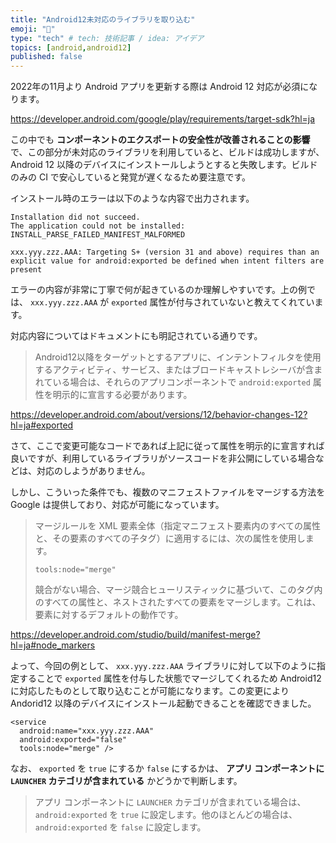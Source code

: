 ```yaml
---
title: "Android12未対応のライブラリを取り込む"
emoji: "🍧"
type: "tech" # tech: 技術記事 / idea: アイデア
topics: [android,android12]
published: false
---
```


2022年の11月より Android アプリを更新する際は Android 12 対応が必須になります。

https://developer.android.com/google/play/requirements/target-sdk?hl=ja

この中でも **コンポーネントのエクスポートの安全性が改善されることの影響** で、この部分が未対応のライブラリを利用していると、ビルドは成功しますが、 Android 12 以降のデバイスにインストールしようとすると失敗します。ビルドのみの CI で安心していると発覚が遅くなるため要注意です。

インストール時のエラーは以下のような内容で出力されます。

```
Installation did not succeed.
The application could not be installed: INSTALL_PARSE_FAILED_MANIFEST_MALFORMED

xxx.yyy.zzz.AAA: Targeting S+ (version 31 and above) requires than an explicit value for android:exported be defined when intent filters are present
```

エラーの内容が非常に丁寧で何が起きているのか理解しやすいです。上の例では、 `xxx.yyy.zzz.AAA` が `exported` 属性が付与されていないと教えてくれています。

対応内容についてはドキュメントにも明記されている通りです。

> Android12以降をターゲットとするアプリに、インテントフィルタを使用するアクティビティ、サービス、またはブロードキャストレシーバが含まれている場合は、それらのアプリコンポーネントで `android:exported` 属性を明示的に宣言する必要があります。

https://developer.android.com/about/versions/12/behavior-changes-12?hl=ja#exported

さて、ここで変更可能なコードであれば上記に従って属性を明示的に宣言すれば良いですが、利用しているライブラリがソースコードを非公開にしている場合などは、対応のしようがありません。

しかし、こういった条件でも、複数のマニフェストファイルをマージする方法を Google は提供しており、対応が可能になっています。

> マージルールを XML 要素全体（指定マニフェスト要素内のすべての属性と、その要素のすべての子タグ）に適用するには、次の属性を使用します。
>
> `tools:node="merge"`
> 
> 競合がない場合、マージ競合ヒューリスティックに基づいて、このタグ内のすべての属性と、ネストされたすべての要素をマージします。これは、要素に対するデフォルトの動作です。

https://developer.android.com/studio/build/manifest-merge?hl=ja#node_markers

よって、今回の例として、 `xxx.yyy.zzz.AAA` ライブラリに対して以下のように指定することで `exported` 属性を付与した状態でマージしてくれるため Android12 に対応したものとして取り込むことが可能になります。この変更により Andorid12 以降のデバイスにインストール起動できることを確認できました。

```
<service
  android:name="xxx.yyy.zzz.AAA"
  android:exported="false"
  tools:node="merge" />
```

なお、 `exported` を `true` にするか `false` にするかは、 **アプリ コンポーネントに `LAUNCHER` カテゴリが含まれている** かどうかで判断します。

> アプリ コンポーネントに `LAUNCHER` カテゴリが含まれている場合は、`android:exported` を `true` に設定します。他のほとんどの場合は、`android:exported` を `false` に設定します。

